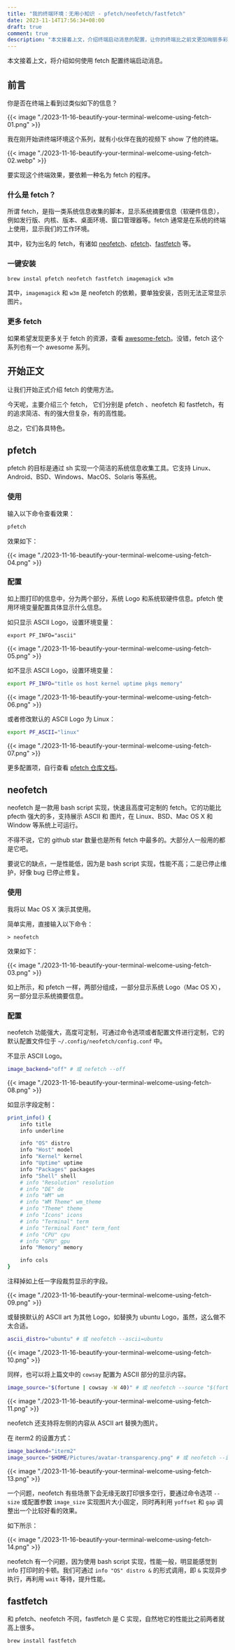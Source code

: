 ```yaml
---
title: "我的终端环境：无用小知识 - pfetch/neofetch/fastfetch"
date: 2023-11-14T17:56:34+08:00
draft: true
comment: true
description: "本文接着上文，介绍终端启动消息的配置，让你的终端比之前文更加绚丽多彩。"
---
```


本文接着上文，将介绍如何使用 fetch 配置终端启动消息。

## 前言

你是否在终端上看到过类似如下的信息？

{{< image "./2023-11-16-beautify-your-terminal-welcome-using-fetch-01.png" >}}

我在刚开始讲终端环境这个系列，就有小伙伴在我的视频下 show 了他的终端。

{{< image "./2023-11-16-beautify-your-terminal-welcome-using-fetch-02.webp" >}}

要实现这个终端效果，要依赖一种名为 fetch 的程序。

### 什么是 fetch？

所谓 fetch，是指一类系统信息收集的脚本，显示系统摘要信息（软硬件信息），例如发行版、内核、版本、桌面环境、窗口管理器等。fetch 通常是在系统的终端上使用，显示我们的工作环境。

其中，较为出名的 fetch，有诸如 [neofetch](https://github.com/dylanaraps/neofetch)、[pfetch](https://github.com/dylanaraps/pfetch)、[fastfetch]() 等。

### 一键安装

```zsh
brew instal pfetch neofetch fastfetch imagemagick w3m
```

其中，`imagemagick` 和 `w3m` 是 neofetch 的依赖，要单独安装，否则无法正常显示图片。

### 更多 fetch

如果希望发现更多关于 fetch 的资源，查看 [awesome-fetch](https://github.com/beucismis/awesome-fetch)。没错，fetch 这个系列也有一个 awesome 系列。

## 开始正文

让我们开始正式介绍 fetch 的使用方法。

今天呢，主要介绍三个 fetch， 它们分别是 pfetch 、neofetch 和 fastfetch，有的追求简洁、有的强大但复杂，有的高性能。

总之，它们各具特色。

## pfetch

pfetch 的目标是通过 sh 实现一个简洁的系统信息收集工具。它支持 Linux、Android、BSD、Windows、MacOS、Solaris 等系统。

### 使用

输入以下命令查看效果：

```zsh
pfetch
```

效果如下：

{{< image "./2023-11-16-beautify-your-terminal-welcome-using-fetch-04.png" >}}

### 配置

如上图打印的信息中，分为两个部分，系统 Logo 和系统软硬件信息。pfetch 使用环境变量配置具体显示什么信息。

如只显示 ASCII Logo，设置环境变量：

```
export PF_INFO="ascii"
```

{{< image "./2023-11-16-beautify-your-terminal-welcome-using-fetch-05.png" >}}

如不显示 ASCII Logo，设置环境变量：

```zsh
export PF_INFO="title os host kernel uptime pkgs memory"
```

{{< image "./2023-11-16-beautify-your-terminal-welcome-using-fetch-06.png" >}}

或者修改默认的 ASCII Logo 为 Linux：

```zsh
export PF_ASCII="linux"
```

{{< image "./2023-11-16-beautify-your-terminal-welcome-using-fetch-07.png" >}}

更多配置项，自行查看 [pfetch 仓库文档](https://github.com/dylanaraps/pfetch)。

## neofetch

neofetch 是一款用 bash script 实现，快速且高度可定制的 fetch。它的功能比 pfecth 强大的多，支持展示 ASCII 和 图片，在 Linux、BSD、Mac OS X 和 Window 等系统上可运行。

不得不说，它的 github star 数量也是所有 fetch 中最多的。大部分人一般用的都是它吧。

要说它的缺点，一是性能低，因为是 bash script 实现，性能不高；二是已停止维护，好像 bug 已停止修复。

### 使用

我将以 Mac OS X 演示其使用。

简单实用，直接输入以下命令：

```
> neofetch
```
 
效果如下：

{{< image "./2023-11-16-beautify-your-terminal-welcome-using-fetch-03.png" >}}

如上所示，和 pfetch 一样，两部分组成，一部分显示系统 Logo（Mac OS X），另一部分显示系统摘要信息。

### 配置

neofetch 功能强大，高度可定制，可通过命令选项或者配置文件进行定制，它的默认配置文件位于 `~/.config/neofetch/config.conf` 中。

不显示 ASCII Logo。

```bash
image_backend="off" # 或 nefetch --off
```

{{< image "./2023-11-16-beautify-your-terminal-welcome-using-fetch-08.png" >}}

如显示字段定制：

```bash
print_info() {
    info title
    info underline

    info "OS" distro
    info "Host" model
    info "Kernel" kernel
    info "Uptime" uptime
    info "Packages" packages
    info "Shell" shell
    # info "Resolution" resolution
    # info "DE" de
    # info "WM" wm
    # info "WM Theme" wm_theme
    # info "Theme" theme
    # info "Icons" icons
    # info "Terminal" term
    # info "Terminal Font" term_font
    # info "CPU" cpu
    # info "GPU" gpu
    info "Memory" memory

    info cols
}
```

注释掉如上任一字段裁剪显示的字段。

{{< image "./2023-11-16-beautify-your-terminal-welcome-using-fetch-09.png" >}}

或替换默认的 ASCII art 为其他 Logo，如替换为 ubuntu Logo，虽然，这么做不太合适。

```bash
ascii_distro="ubuntu" # 或 neofetch --ascii=ubuntu
```

{{< image "./2023-11-16-beautify-your-terminal-welcome-using-fetch-10.png" >}}

同样，也可以将上篇文中的 `cowsay` 配置为 ASCII 部分的显示内容。

```bash
image_source="$(fortune | cowsay -W 40)" # 或 neofetch --source "$(fortune | cowsay)"
```

{{< image "./2023-11-16-beautify-your-terminal-welcome-using-fetch-11.png" >}}

neofetch 还支持将左侧的内容从 ASCII art 替换为图片。

在 iterm2 的设置方式：

```bash
image_backend="iterm2"
image_source="$HOME/Pictures/avatar-transparency.png" # 或 neofetch --iterm2 ~/Pictures/avatar-transparency.png
```

{{< image "./2023-11-16-beautify-your-terminal-welcome-using-fetch-13.png" >}}

一个问题，neofetch 有些场景下会无缘无故打印很多空行，要通过命令选项 `--size` 或配置参数 `image_size` 实现图片大小固定，同时再利用 `yoffset` 和 `gap` 调整出一个比较好看的效果。

如下所示：

{{< image "./2023-11-16-beautify-your-terminal-welcome-using-fetch-14.png" >}}

neofetch 有一个问题，因为使用 bash script 实现，性能一般，明显能感觉到 info 打印时的卡顿。我们可通过 `info "OS" distro &` 的形式调用，即 `&` 实现异步执行，再利用 `wait` 等待，提升性能。

## fastfetch

和 pfetch、neofetch 不同，fastfetch 是 C 实现，自然地它的性能比之前两者就高上很多。

```bash
brew install fastfetch
```



